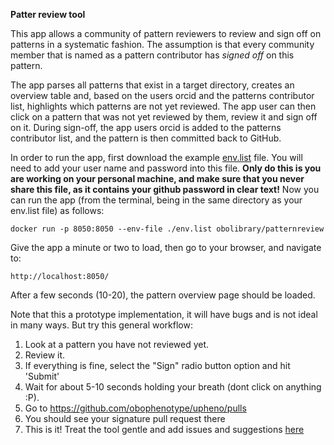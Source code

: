 **Patter review tool**

This app allows a community of pattern reviewers to review and sign off on patterns in a systematic fashion. The assumption is that every community member that is named as a pattern contributor has *signed off* on this pattern. 

The app parses all patterns that exist in a target directory, creates an overview table and, based on the users orcid and the patterns contributor list, highlights which patterns are not yet reviewed. The app user can then click on a pattern that was not yet reviewed by them, review it and sign off on it. During sign-off, the app users orcid is added to the patterns contributor list, and the pattern is then committed back to GitHub.

In order to run the app, first download the example [env.list](url) file. You will need to add your user name and password into this file. **Only do this is you are working on your personal machine, and make sure that you never share this file, as it contains your github password in clear text!** Now you can run the app (from the terminal, being in the same directory as your env.list file) as follows:

```
docker run -p 8050:8050 --env-file ./env.list obolibrary/patternreview
``` 

Give the app a minute or two to load, then go to your browser, and navigate to:

```
http://localhost:8050/
```

After a few seconds (10-20), the pattern overview page should be loaded.

Note that this a prototype implementation, it will have bugs and is not ideal in many ways. But try this general workflow:

1. Look at a pattern you have not reviewed yet. 
2. Review it. 
3. If everything is fine, select the "Sign" radio button option and hit 'Submit'
4. Wait for about 5-10 seconds holding your breath (dont click on anything :P). 
5. Go to https://github.com/obophenotype/upheno/pulls
6. You should see your signature pull request there
7. This is it! Treat the tool gentle and add issues and suggestions [here](https://github.com/obophenotype/pattern-review/issues)